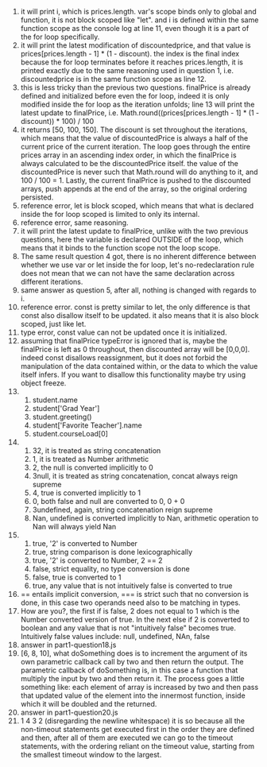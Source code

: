 1. it will print i, which is prices.length. var's scope binds only to global and function, it is not block scoped like "let". and i is defined within the same function scope as the console log at line 11, even though it is a part of the for loop specifically.
2. it will print the latest modification of discountedprice, and that value is prices[prices.length - 1] * (1 - discount). the index is the final index because the for loop terminates before it reaches prices.length, it is printed exactly due to the same reasoning used in question 1, i.e. discountedprice is in the same function scope as line 12.
3. this is less tricky than the previous two questions. finalPrice is already defined and initialized before even the for loop, indeed it is only modified inside the for loop as the iteration unfolds; line 13 will print the latest update to finalPrice, i.e. Math.round((prices[prices.length - 1] * (1 - discount)) * 100) / 100
4. it returns [50, 100, 150]. The discount is set throughout the iterations, which means that the value of discountedPrice is always a half of the current price of the current iteration. The loop goes through the entire prices array in an ascending index order, in which the finalPrice is always calculated to be the discountedPrice itself. the value of the discountedPrice is never such that Math.round will do anything to it, and 100 / 100 = 1. Lastly, the current finalPrice is pushed to the discounted arrays, push appends at the end of the array, so the original ordering persisted.
5. reference error, let is block scoped, which means that what is declared inside the for loop scoped is limited to only its internal.
6. reference error, same reasoning.
7. it will print the latest update to finalPrice, unlike with the two previous questions, here the variable is declared OUTSIDE of the loop, which means that it binds to the function scope not the loop scope.
8. The same result question 4 got, there is no inherent difference between whether we use var or let inside the for loop, let's no-redeclaration rule does not mean that we can not have the same declaration across different iterations.
9. same answer as question 5, after all, nothing is changed with regards to i.
10. reference error. const is pretty similar to let, the only difference is that const also disallow itself to be updated. it also means that it is also block scoped, just like let.
11. type error, const value can not be updated once it is initialized.
12. assuming that finalPrice typeError is ignored that is, maybe the finalPrice is left as 0 throughout, then discounted array will be [0,0,0]. indeed const disallows reassignment, but it does not forbid the manipulation of the data contained within, or the data to which the value itself infers. If you want to disallow this functionality maybe try using object freeze.
13. 1. student.name
    2. student['Grad Year']
    3. student.greeting()
    4. student['Favorite Teacher'].name
    5. student.courseLoad[0]
14. 1. 32, it is treated as string concatenation
    2. 1, it is treated as Number arithmetic
    3. 2, the null is converted implicitly to 0
    4. 3null, it is treated as string concatenation, concat always reign supreme
    5. 4, true is converted implicitly to 1
    6. 0, both false and null are converted to 0, 0 + 0
    7. 3undefined, again, string concatenation reign supreme
    8. Nan, undefined is converted implicitly to Nan, arithmetic operation to Nan will always yield Nan
15. 1. true, '2' is converted to Number
    2. true, string comparison is done lexicographically
    3. true, '2' is converted to Number, 2 == 2
    4. false, strict equality, no type conversion is done
    5. false, true is converted to 1
    6. true, any value that is not intuitively false is converted to true
16. == entails implicit conversion, === is strict such that no conversion is done, in this case two operands need also to be matching in types.
17. How are you?, the first if is false, 2 does not equal to 1 which is the Number converted version of true. In the next else if 2 is converted to boolean and any value that is not "intuitively false" becomes true. Intuitively false values include: null, undefined, NAn, false
18. answer in part1-question18.js
19. [6, 8, 10], what doSomething does is to increment the argument of its own parametric callback call by two and then return the output. The parametric callback of doSomething is, in this case a function that multiply the input by two and then return it. The process goes a little something like: each element of array is increased by two and then pass that updated value of the element into the innermost function, inside which it will be doubled and the returned.
20. answer in part1-question20.js
21. 1 4 3 2 (disregarding the newline whitespace) it is so because all the non-timeout statements get executed first in the order they are defined and then, after all of them are executed we can go to the timeout statements, with the ordering reliant on the timeout value, starting from the smallest timeout window to the largest. 